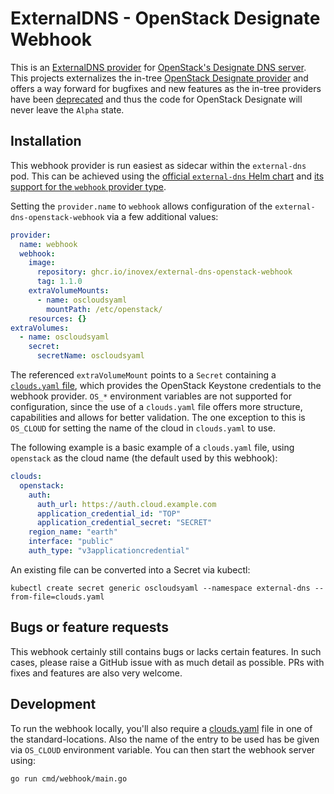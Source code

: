 # ExternalDNS - OpenStack Designate Webhook

This is an [ExternalDNS provider](https://github.com/kubernetes-sigs/external-dns/blob/master/docs/tutorials/webhook-provider.md) for [OpenStack's Designate DNS server](https://docs.openstack.org/designate/latest/).
This projects externalizes the in-tree [OpenStack Designate provider](https://github.com/kubernetes-sigs/external-dns/tree/master/provider/designate) and offers a way forward for bugfixes and new features as the in-tree providers have been [deprecated](https://github.com/kubernetes-sigs/external-dns?tab=readme-ov-file#status-of-in-tree-providers) and thus the code for OpenStack Designate will never leave the `Alpha` state.

## Installation

This webhook provider is run easiest as sidecar within the `external-dns` pod. This can be achieved using the 
[official `external-dns` Helm chart](https://kubernetes-sigs.github.io/external-dns/latest/charts/external-dns/)
and [its support for the `webhook` provider type]([https://kubernetes-sigs.github.io/external-dns/latest/charts/external-dns/#providers]).

Setting the `provider.name` to `webhook` allows configuration of the
`external-dns-openstack-webhook` via a few additional values:

```yaml
provider:
  name: webhook
  webhook:
    image:
      repository: ghcr.io/inovex/external-dns-openstack-webhook
      tag: 1.1.0
    extraVolumeMounts:
      - name: oscloudsyaml
        mountPath: /etc/openstack/
    resources: {}
extraVolumes:
  - name: oscloudsyaml
    secret:
      secretName: oscloudsyaml
```

The referenced `extraVolumeMount` points to a `Secret` containing a [`clouds.yaml` file](https://docs.openstack.org/python-openstackclient/latest/configuration/index.html#clouds-yaml),
which provides the OpenStack Keystone credentials to the webhook provider.
`OS_*` environment variables are not supported for configuration, since the use of a `clouds.yaml` file offers more structure, capabilities and allows for better validation.
The one exception to this is `OS_CLOUD` for setting the name of the cloud in `clouds.yaml` to use.

The following example is a basic example of a `clouds.yaml` file, using `openstack` as the cloud name (the default used by this webhook):

```yaml
clouds:
  openstack:
    auth:
      auth_url: https://auth.cloud.example.com
      application_credential_id: "TOP"
      application_credential_secret: "SECRET"
    region_name: "earth"
    interface: "public"
    auth_type: "v3applicationcredential"
```

An existing file can be converted into a Secret via kubectl:

```shell
kubectl create secret generic oscloudsyaml --namespace external-dns --from-file=clouds.yaml
```

## Bugs or feature requests

This webhook certainly still contains bugs or lacks certain features.
In such cases, please raise a GitHub issue with as much detail as possible. PRs with fixes and features are also very welcome.

## Development

To run the webhook locally, you'll also require a [clouds.yaml](https://docs.openstack.org/python-openstackclient/pike/configuration/index.html#clouds-yaml) file in one of the standard-locations.
Also the name of the entry to be used has be given via `OS_CLOUD` environment variable.
You can then start the webhook server using:

```sh
go run cmd/webhook/main.go
```
